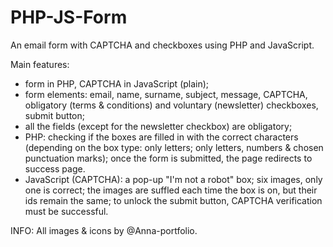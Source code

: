 # PHP-JS-Form

An email form with CAPTCHA and checkboxes using PHP and JavaScript.

Main features:
- form in PHP, CAPTCHA in JavaScript (plain);
- form elements: email, name, surname, subject, message, CAPTCHA, obligatory (terms & conditions) and voluntary (newsletter) checkboxes, submit button;
- all the fields (except for the newsletter checkbox) are obligatory;
- PHP: checking if the boxes are filled in with the correct characters (depending on the box type: only letters; only letters, numbers & chosen punctuation marks); once the form is submitted, the page redirects to success page.
- JavaScript (CAPTCHA): a pop-up "I'm not a robot" box; six images, only one is correct; the images are suffled each time the box is on, but their ids remain the same; to unlock the submit button, CAPTCHA verification must be successful.


INFO: All images & icons by @Anna-portfolio.

